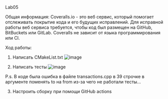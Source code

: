 Lab05

Общая информация:
Coveralls.io - это веб сервис, который помогает отслеживать покрытие кода и его будущих исправлений. Для исправной работы веб сервиса требуется, чтобы код был размещен на GitHub, BitBuckets или GitLab. Coveralls не зависит от языка программирования или Cl.

Ход работы:
  1) Написать CMakeList.txt 
  ![image](https://user-images.githubusercontent.com/91755900/170662556-68e5ee3f-6c9c-4e5c-b84a-f289382b2d22.png)

  2) Написать тесты
  ![image](https://user-images.githubusercontent.com/91755900/170662737-5e7201d7-1f03-43bc-b5dc-6523a195e2e2.png)

  P.s. В коде была ошибка в файле transactions.cpp в 39 строчке в аргументе поменять to на from из-за чего не работали тесты...
  
  3) Настроить сборку при помощи GitHub actions
  
